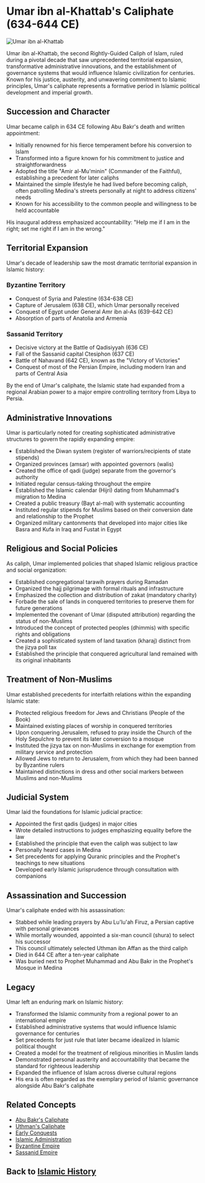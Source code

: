 # Umar ibn al-Khattab's Caliphate (634-644 CE)

![Umar ibn al-Khattab](../../images/umar.jpg)

Umar ibn al-Khattab, the second Rightly-Guided Caliph of Islam, ruled during a pivotal decade that saw unprecedented territorial expansion, transformative administrative innovations, and the establishment of governance systems that would influence Islamic civilization for centuries. Known for his justice, austerity, and unwavering commitment to Islamic principles, Umar's caliphate represents a formative period in Islamic political development and imperial growth.

## Succession and Character

Umar became caliph in 634 CE following Abu Bakr's death and written appointment:

- Initially renowned for his fierce temperament before his conversion to Islam
- Transformed into a figure known for his commitment to justice and straightforwardness
- Adopted the title "Amir al-Mu'minin" (Commander of the Faithful), establishing a precedent for later caliphs
- Maintained the simple lifestyle he had lived before becoming caliph, often patrolling Medina's streets personally at night to address citizens' needs
- Known for his accessibility to the common people and willingness to be held accountable

His inaugural address emphasized accountability: "Help me if I am in the right; set me right if I am in the wrong."

## Territorial Expansion

Umar's decade of leadership saw the most dramatic territorial expansion in Islamic history:

### Byzantine Territory
- Conquest of Syria and Palestine (634-638 CE)
- Capture of Jerusalem (638 CE), which Umar personally received
- Conquest of Egypt under General Amr ibn al-As (639-642 CE)
- Absorption of parts of Anatolia and Armenia

### Sassanid Territory
- Decisive victory at the Battle of Qadisiyyah (636 CE)
- Fall of the Sassanid capital Ctesiphon (637 CE)
- Battle of Nahavand (642 CE), known as the "Victory of Victories"
- Conquest of most of the Persian Empire, including modern Iran and parts of Central Asia

By the end of Umar's caliphate, the Islamic state had expanded from a regional Arabian power to a major empire controlling territory from Libya to Persia.

## Administrative Innovations

Umar is particularly noted for creating sophisticated administrative structures to govern the rapidly expanding empire:

- Established the Diwan system (register of warriors/recipients of state stipends)
- Organized provinces (amsar) with appointed governors (walis)
- Created the office of qadi (judge) separate from the governor's authority
- Initiated regular census-taking throughout the empire
- Established the Islamic calendar (Hijri) dating from Muhammad's migration to Medina
- Created a public treasury (Bayt al-mal) with systematic accounting
- Instituted regular stipends for Muslims based on their conversion date and relationship to the Prophet
- Organized military cantonments that developed into major cities like Basra and Kufa in Iraq and Fustat in Egypt

## Religious and Social Policies

As caliph, Umar implemented policies that shaped Islamic religious practice and social organization:

- Established congregational tarawih prayers during Ramadan
- Organized the hajj pilgrimage with formal rituals and infrastructure
- Emphasized the collection and distribution of zakat (mandatory charity)
- Forbade the sale of lands in conquered territories to preserve them for future generations
- Implemented the covenant of Umar (disputed attribution) regarding the status of non-Muslims
- Introduced the concept of protected peoples (dhimmis) with specific rights and obligations
- Created a sophisticated system of land taxation (kharaj) distinct from the jizya poll tax
- Established the principle that conquered agricultural land remained with its original inhabitants

## Treatment of Non-Muslims

Umar established precedents for interfaith relations within the expanding Islamic state:

- Protected religious freedom for Jews and Christians (People of the Book)
- Maintained existing places of worship in conquered territories
- Upon conquering Jerusalem, refused to pray inside the Church of the Holy Sepulchre to prevent its later conversion to a mosque
- Instituted the jizya tax on non-Muslims in exchange for exemption from military service and protection
- Allowed Jews to return to Jerusalem, from which they had been banned by Byzantine rulers
- Maintained distinctions in dress and other social markers between Muslims and non-Muslims

## Judicial System

Umar laid the foundations for Islamic judicial practice:

- Appointed the first qadis (judges) in major cities
- Wrote detailed instructions to judges emphasizing equality before the law
- Established the principle that even the caliph was subject to law
- Personally heard cases in Medina
- Set precedents for applying Quranic principles and the Prophet's teachings to new situations
- Developed early Islamic jurisprudence through consultation with companions

## Assassination and Succession

Umar's caliphate ended with his assassination:

- Stabbed while leading prayers by Abu Lu'lu'ah Firuz, a Persian captive with personal grievances
- While mortally wounded, appointed a six-man council (shura) to select his successor
- This council ultimately selected Uthman ibn Affan as the third caliph
- Died in 644 CE after a ten-year caliphate
- Was buried next to Prophet Muhammad and Abu Bakr in the Prophet's Mosque in Medina

## Legacy

Umar left an enduring mark on Islamic history:

- Transformed the Islamic community from a regional power to an international empire
- Established administrative systems that would influence Islamic governance for centuries
- Set precedents for just rule that later became idealized in Islamic political thought
- Created a model for the treatment of religious minorities in Muslim lands
- Demonstrated personal austerity and accountability that became the standard for righteous leadership
- Expanded the influence of Islam across diverse cultural regions
- His era is often regarded as the exemplary period of Islamic governance alongside Abu Bakr's caliphate

## Related Concepts
- [Abu Bakr's Caliphate](./abu_bakr_caliphate.md)
- [Uthman's Caliphate](./uthman_caliphate.md)
- [Early Conquests](./early_conquests.md)
- [Islamic Administration](./umayyad_administration.md)
- [Byzantine Empire](./byzantine_church.md)
- [Sassanid Empire](./persian_period.md)

## Back to [Islamic History](./README.md)
